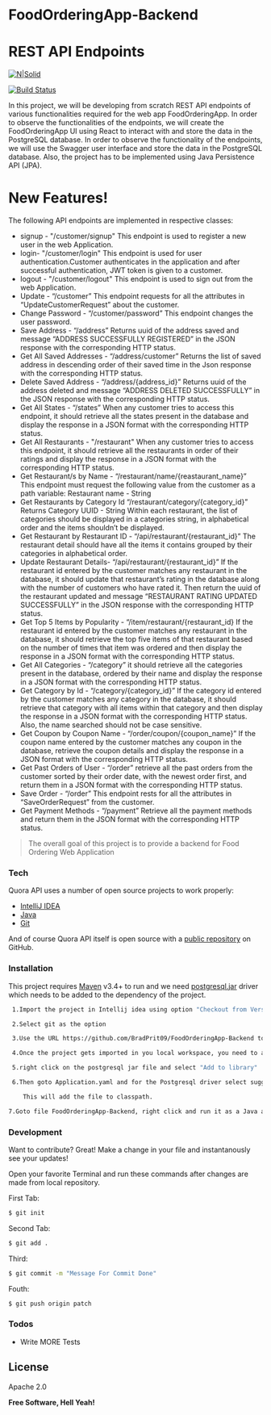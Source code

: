# FoodOrderingApp-Backend
# REST API Endpoints

[![N|Solid](https://i0.wp.com/flixtel.in/wp-content/uploads/2018/02/cropped-mpls-new-1.png?resize=150%2C150)](https://www.upgrad.com/)

[![Build Status](https://travis-ci.org/joemccann/dillinger.svg?branch=master)](https://github.com/BradPrit09/Quora-Demo.git)

In this project, we will be developing from scratch REST API endpoints of various functionalities required for the web app FoodOrderingApp. In order to observe the functionalities of the endpoints, we will create the FoodOrderingApp UI using React to interact with and store the data in the PostgreSQL database. In order to observe the functionality of the endpoints, we will use the Swagger user interface and store the data in the PostgreSQL database. Also, the project has to be implemented using Java Persistence API (JPA).


 
# New Features!
The following API endpoints are  implemented in respective classes:
  - signup - "/customer/signup" This endpoint is used to register a new user in the web Application.
  - login- "/customer/login" This endpoint is used for user authentication.Customer authenticates in the application and after successful authentication, JWT token is given to a customer.
  - logout - "/customer/logout" This endpoint is used to sign out from the web Application.
  - Update - “/customer” This endpoint requests for all the attributes in “UpdateCustomerRequest” about the customer.
  - Change Password - “/customer/password” This endpoint changes the user password.
  - Save Address - “/address”  Returns uuid of the address saved and message “ADDRESS SUCCESSFULLY REGISTERED” in the JSON response with the corresponding HTTP status.
  - Get All Saved Addresses - “/address/customer” Returns the list of saved address in descending order of their saved time in the Json response with the corresponding HTTP status.
  - Delete Saved Address - “/address/{address_id}” Returns uuid of the address deleted and message “ADDRESS DELETED SUCCESSFULLY” in the JSON response with the corresponding HTTP status.
  - Get All States - “/states” When any customer tries to access this endpoint, it should retrieve all the states present in the database and display the response in a JSON format with the corresponding HTTP status.
  - Get All Restaurants - "/restaurant" When any customer tries to access this endpoint, it should retrieve all the restaurants in order of their ratings and display the response in a JSON format with the corresponding HTTP status.
  - Get Restaurant/s by Name - “/restaurant/name/{reastaurant_name}” This endpoint must request the following value from the customer as a path variable: Restaurant name - String
  - Get Restaurants by Category Id “/restaurant/category/{category_id}”  Returns Category UUID - String Within each restaurant, the list of categories should be displayed in a categories string, in alphabetical order and the items shouldn’t be displayed.
  - Get Restaurant by Restaurant ID - “/api/restaurant/{restaurant_id}” The restaurant detail should have all the items it contains grouped by their categories in alphabetical order.
  - Update Restaurant Details- “/api/restaurant/{restaurant_id}” If the restaurant id entered by the customer matches any restaurant in the database, it should update that restaurant’s rating in the database along with the number of customers who have rated it. Then return the uuid of the restaurant updated and message “RESTAURANT RATING UPDATED SUCCESSFULLY” in the JSON response with the corresponding HTTP status. 
  - Get Top 5 Items by Popularity - “/item/restaurant/{restaurant_id} If the restaurant id entered by the customer matches any restaurant in the database, it should retrieve the top five items of that restaurant based on the number of times that item was ordered and then display the response in a JSON format with the corresponding HTTP status.
  - Get All Categories - “/category” it should retrieve all the categories present in the database, ordered by their name and display the response in a JSON format with the corresponding HTTP status.
  - Get Category by Id - “/category/{category_id}” If the category id entered by the customer matches any category in the database, it should retrieve that category with all items within that category and then display the response in a JSON format with the corresponding HTTP status. Also, the name searched should not be case sensitive.
  - Get Coupon by Coupon Name - “/order/coupon/{coupon_name}” If the coupon name entered by the customer matches any coupon in the database, retrieve the coupon details and display the response in a JSON format with the corresponding HTTP status.
  - Get Past Orders of User - “/order” retrieve all the past orders from the customer sorted by their order date, with the newest order first, and return them in a JSON format with the corresponding HTTP status.
  - Save Order - “/order” This endpoint rests for all the attributes in “SaveOrderRequest” from the customer.
  - Get Payment Methods - “/payment” Retrieve all the payment methods and return them in the JSON format with the corresponding HTTP status.
  




> The overall goal of this project is to provide a backend for Food Ordering Web Application


### Tech

Quora API uses a number of open source projects to work properly:

* [IntelliJ IDEA](https://www.jetbrains.com/idea/)
* [Java](https://www.java.com/en/download/)
* [Git](https://git-scm.com/downloads)


And of course Quora API itself is open source with a [public repository](https://github.com/BradPrit09/Quora-Demo/) on GitHub.

### Installation

This project  requires [Maven](https://maven.apache.org/)  v3.4+ to run and we need [postgresql.jar](https://jdbc.postgresql.org/download.html) driver which needs to be added to the dependency of the project.



```sh
 1.Import the project in Intellij idea using option "Checkout from Version Control"

 2.Select git as the option

 3.Use the URL https://github.com/BradPrit09/FoodOrderingApp-Backend to clone the repository on your local machine

 4.Once the project gets imported in you local workspace, you need to add the jar file postgresql in your classpath.

 5.right click on the postgresql jar file and select "Add to library"

 6.Then goto Application.yaml and for the Postgresql driver select suggesstion in red and select add to classpath

    This will add the file to classpath.

7.Goto file FoodOrderingApp-Backend, right click and run it as a Java application. 
```




### Development

Want to contribute? Great!
Make a change in your file and instantanously see your updates!

Open your favorite Terminal and run these commands after changes are made from local repository.

First Tab:
```sh
$ git init
```

Second Tab:
```sh
$ git add .
```

 Third:
```sh
$ git commit -m "Message For Commit Done"
```
Fouth:
```sh
$ git push origin patch
```

### Todos

 - Write MORE Tests
 

License
----
Apache 2.0




**Free Software, Hell Yeah!**

